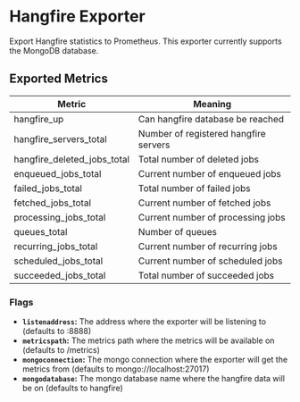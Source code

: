 # Hangfire Exporter

Export Hangfire statistics to Prometheus. This exporter currently supports the MongoDB database.

## Exported Metrics

| Metric | Meaning |
| ------ | ------- |
| hangfire_up | Can hangfire database be reached
| hangfire_servers_total | Number of registered hangfire servers
| hangfire_deleted_jobs_total | Total number of deleted jobs
| enqueued_jobs_total | Current number of enqueued jobs
| failed_jobs_total | Total number of failed jobs
| fetched_jobs_total | Current number of fetched jobs
| processing_jobs_total | Current number of processing jobs
| queues_total | Number of queues
| recurring_jobs_total | Current number of recurring jobs
| scheduled_jobs_total | Current number of scheduled jobs
| succeeded_jobs_total | Total number of succeeded jobs


### Flags

* __`listenaddress`:__ The address where the exporter will be listening to (defaults to :8888)
* __`metricspath`:__ The metrics path where the metrics will be available on (defaults to /metrics)
* __`mongoconnection`:__ The mongo connection where the exporter will get the metrics from (defaults to mongo://localhost:27017)
* __`mongodatabase`:__ The mongo database name where the hangfire data will be on (defaults to hangfire)

<!-- ## Using Docker

You can deploy this exporter using the [samuel/hangfire-exporter](https://registry.hub.docker.com/u/samuel/hangfire-exporter/) Docker image.

For example:

```bash
docker pull samueltorres/hangfire-exporter

docker run -d -p 8888:8888 samueltorres/hangfire-exporter --consul.server=172.17.0.1:8500
```

[circleci]: https://circleci.com/gh/samuel/hangfire_exporter
[hub]: https://hub.docker.com/r/sameul/hangfire-exporter/ -->